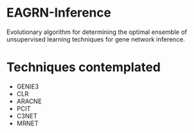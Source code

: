 # EAGRN-Inference
Evolutionary algorithm for determining the optimal ensemble of unsupervised learning techniques for gene network inference.

# Techniques contemplated 
- GENIE3
- CLR
- ARACNE
- PCIT
- C3NET
- MRNET
